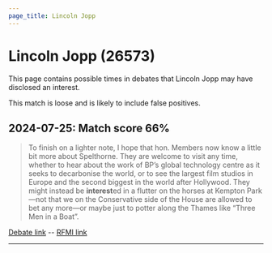 ```yaml
---
page_title: Lincoln Jopp
---
```


# Lincoln Jopp  (26573)

This page contains possible times in debates that Lincoln Jopp may have disclosed an interest.

This match is loose and is likely to include false positives. 



## 2024-07-25: Match score 66%

>To finish on a lighter note, I hope that hon. Members now know a little bit more about Spelthorne. They are welcome to visit any time, whether to hear about the work of BP’s global technology centre as it seeks to decarbonise the world, or to see the largest film studios in Europe and the second biggest in the world after Hollywood. They might instead be **interest**ed in a flutter on the horses at Kempton Park—not that we on the Conservative side of the House are allowed to bet any more—or maybe just to potter along the Thames like “Three Men in a Boat”.

[Debate link](https://www.theyworkforyou.com/debates/?id=2024-07-25e.876.1)  --  [RFMI link](https://www.theyworkforyou.com/mp/26573/register)


---

